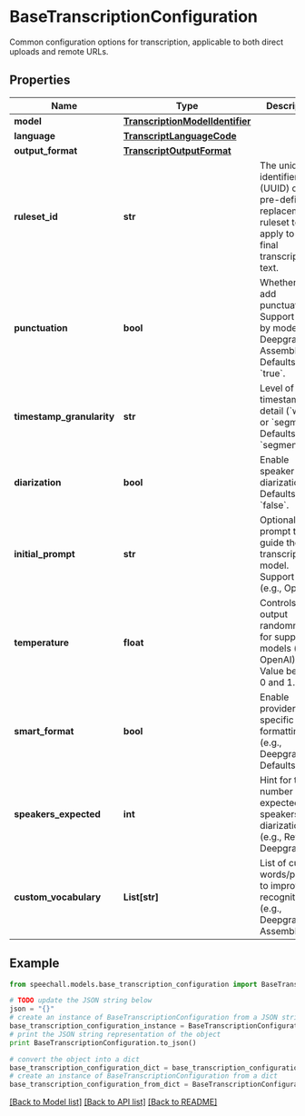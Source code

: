 # BaseTranscriptionConfiguration

Common configuration options for transcription, applicable to both direct uploads and remote URLs.

## Properties
Name | Type | Description | Notes
------------ | ------------- | ------------- | -------------
**model** | [**TranscriptionModelIdentifier**](TranscriptionModelIdentifier.md) |  | 
**language** | [**TranscriptLanguageCode**](TranscriptLanguageCode.md) |  | [optional] 
**output_format** | [**TranscriptOutputFormat**](TranscriptOutputFormat.md) |  | [optional] 
**ruleset_id** | **str** | The unique identifier (UUID) of a pre-defined replacement ruleset to apply to the final transcription text. | [optional] 
**punctuation** | **bool** | Whether to add punctuation. Support varies by model (e.g., Deepgram, AssemblyAI). Defaults to &#x60;true&#x60;. | [optional] [default to True]
**timestamp_granularity** | **str** | Level of timestamp detail (&#x60;word&#x60; or &#x60;segment&#x60;). Defaults to &#x60;segment&#x60;. | [optional] [default to 'segment']
**diarization** | **bool** | Enable speaker diarization. Defaults to &#x60;false&#x60;. | [optional] [default to False]
**initial_prompt** | **str** | Optional text prompt to guide the transcription model. Support varies (e.g., OpenAI). | [optional] 
**temperature** | **float** | Controls output randomness for supported models (e.g., OpenAI). Value between 0 and 1. | [optional] 
**smart_format** | **bool** | Enable provider-specific smart formatting (e.g., Deepgram). Defaults vary. | [optional] 
**speakers_expected** | **int** | Hint for the number of expected speakers for diarization (e.g., RevAI, Deepgram). | [optional] 
**custom_vocabulary** | **List[str]** | List of custom words/phrases to improve recognition (e.g., Deepgram, AssemblyAI). | [optional] 

## Example

```python
from speechall.models.base_transcription_configuration import BaseTranscriptionConfiguration

# TODO update the JSON string below
json = "{}"
# create an instance of BaseTranscriptionConfiguration from a JSON string
base_transcription_configuration_instance = BaseTranscriptionConfiguration.from_json(json)
# print the JSON string representation of the object
print BaseTranscriptionConfiguration.to_json()

# convert the object into a dict
base_transcription_configuration_dict = base_transcription_configuration_instance.to_dict()
# create an instance of BaseTranscriptionConfiguration from a dict
base_transcription_configuration_from_dict = BaseTranscriptionConfiguration.from_dict(base_transcription_configuration_dict)
```
[[Back to Model list]](../README.md#documentation-for-models) [[Back to API list]](../README.md#documentation-for-api-endpoints) [[Back to README]](../README.md)


